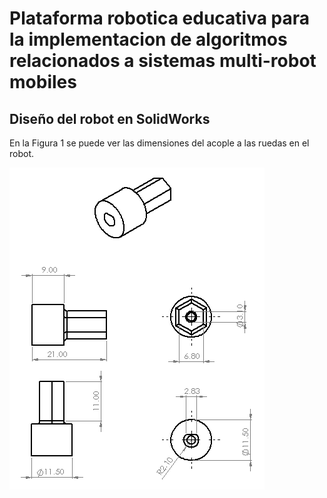 # Plataforma robotica educativa para la implementacion de algoritmos relacionados a sistemas multi-robot mobiles 
## Diseño del robot en SolidWorks
En la Figura 1 se puede ver las dimensiones del acople a las ruedas en el robot.

![](https://github.com/VerabelGonzales/vera_multi_robot_platform/blob/main/Acople_Motor_II.PNG)
